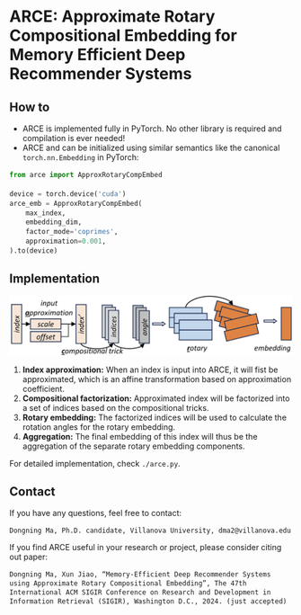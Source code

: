 # ARCE: Approximate Rotary Compositional Embedding for Memory Efficient Deep Recommender Systems


## How to
-  ARCE is implemented fully in PyTorch. No other library is required and compilation is ever needed!
- ARCE and can be initialized using similar semantics like the canonical `torch.nn.Embedding` in PyTorch:
```python
from arce import ApproxRotaryCompEmbed

device = torch.device('cuda')
arce_emb = ApproxRotaryCompEmbed(
    max_index,
    embedding_dim,
    factor_mode='coprimes',
    approximation=0.001,
).to(device)
```

## Implementation
![](./README/arce.png)

 1. **Index approximation:** When an index is input into ARCE, it will fist be approximated, which is an affine transformation based on approximation coefficient. 
 2. **Compositional factorization:** Approximated index will be factorized into a set of indices based on the compositional tricks.
 3. **Rotary embedding:** The factorized indices will be used to calculate the rotation angles for the rotary embedding. 
 4. **Aggregation:** The final embedding of this index will thus be the aggregation of the separate rotary embedding components.

For detailed implementation, check `./arce.py`.

## Contact
If you have any questions, feel free to contact:
```
Dongning Ma, Ph.D. candidate, Villanova University, dma2@villanova.edu 
```

If you find ARCE useful in your research or project, please consider citing out paper:
```
Dongning Ma, Xun Jiao, “Memory-Efficient Deep Recommender Systems using Approximate Rotary Compositional Embedding”, The 47th International ACM SIGIR Conference on Research and Development in Information Retrieval (SIGIR), Washington D.C., 2024. (just accepted)
```
